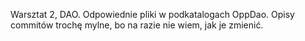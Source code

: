 Warsztat 2, DAO. Odpowiednie pliki w podkatalogach OppDao. Opisy commitów trochę mylne, bo na razie nie wiem, jak je zmienić. 

